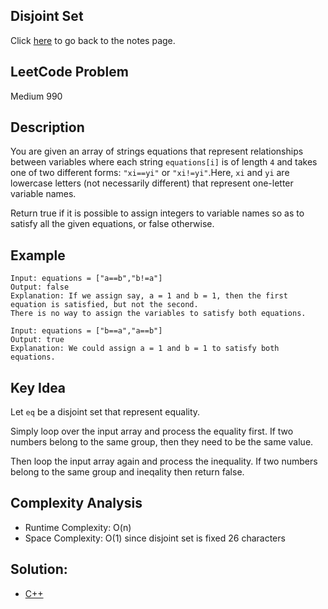 ## Disjoint Set
Click [here](../notes.md) to go back to the notes page.

## LeetCode Problem
Medium 990

## Description
You are given an array of strings equations that represent relationships between variables where each string `equations[i]` is of length `4` and takes one of two different forms: `"xi==yi"` or `"xi!=yi"`.Here, `xi` and `yi` are lowercase letters (not necessarily different) that represent one-letter variable names.

Return true if it is possible to assign integers to variable names so as to satisfy all the given equations, or false otherwise.

## Example
```
Input: equations = ["a==b","b!=a"]
Output: false
Explanation: If we assign say, a = 1 and b = 1, then the first equation is satisfied, but not the second.
There is no way to assign the variables to satisfy both equations.

Input: equations = ["b==a","a==b"]
Output: true
Explanation: We could assign a = 1 and b = 1 to satisfy both equations.
```

## Key Idea
Let `eq` be a disjoint set that represent equality.

Simply loop over the input array and process the equality first. If two numbers belong to the same group, then they need to be the same value.

Then loop the input array again and process the inequality. If two numbers belong to the same group and ineqality then return false.

## Complexity Analysis
- Runtime Complexity: O(n)
- Space Complexity: O(1) since disjoint set is fixed 26 characters

## Solution:
- [C++](soluition.cpp)